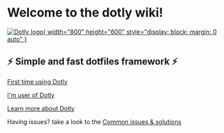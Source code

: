 # Welcome to the dotly wiki!

[![Dotly logo](https://user-images.githubusercontent.com/1331435/141520189-90349bbd-3e0f-4200-8b76-f4297be11898.png){ width="800" height="600" style="display: block; margin: 0 auto" }](https://codely.tv)

## ⚡️ Simple and fast dotfiles framework ⚡️

[First time using Dotly](wiki/initial-steps)

[I'm user of Dotly](wiki/installing-using-your-existing-dotfiles)

[Learn more about Dotly](wiki/batteries-includes)

Having issues? take a look to the [Common issues & solutions](wiki/common-issues)